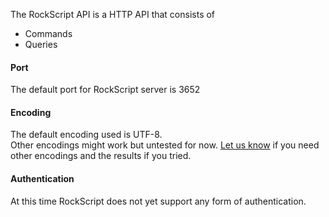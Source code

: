 The RockScript API is a HTTP API that consists of
* <a onclick="show('commands')">Commands</a>
* <a onclick="show('queries')">Queries</a>

#### Port
The default port for RockScript server is 3652

#### Encoding
The default encoding used is UTF-8.  
Other encodings might work but untested for now.
[Let us know](https://github.com/rockscript/rockscript/issues/new?title=API+encoding) if you 
need other encodings and the results if you tried.

#### Authentication
At this time RockScript does not yet support any form of authentication.
